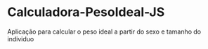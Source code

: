 # Calculadora-PesoIdeal-JS

<p>Aplicação para calcular o peso ideal a partir do sexo e tamanho do individuo</p>

<a href="https://i.ibb.co/zNM5SmX/peso.gif"></a>

